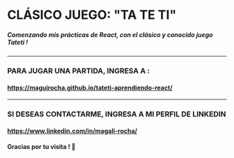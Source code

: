 # CLÁSICO JUEGO: "TA TE TI"

##### Comenzando mis prácticas de React, con el clásico y conocido juego Tateti !

---

### PARA JUGAR UNA PARTIDA, INGRESA A :

#### https://maguirocha.github.io/tateti-aprendiendo-react/

---

### SI DESEAS CONTACTARME, INGRESA A MI PERFIL DE LINKEDIN

#### https://www.linkedin.com/in/magali-rocha/

#### Gracias por tu visita ! 💜
